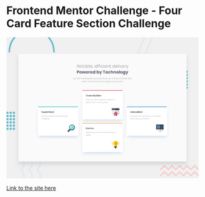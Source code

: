# Frontend Mentor Challenge - Four Card Feature Section Challenge

![Design preview for the Four card feature section coding challenge](./design/desktop-preview.jpg)

[Link to the site here](https://chakesezechi.github.io/four-card-feature-section/)

